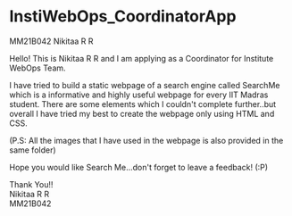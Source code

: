 # InstiWebOps_CoordinatorApp
MM21B042 Nikitaa R R

Hello! This is Nikitaa R R and I am applying as a Coordinator for Institute WebOps Team.

I have tried to build a static webpage of a search engine called SearchMe which is a informative and highly useful webpage for every IIT Madras student. There are some elements which I couldn't complete further..but overall I have tried my best to create the webpage only using HTML and CSS.

(P.S: All the images that I have used in the webpage is also provided in the same folder)

Hope you would like Search Me...don't forget to leave a feedback! (:P)

Thank You!!<br>
Nikitaa R R<br>
MM21B042

